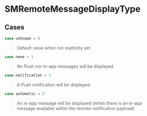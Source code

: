 # SMRemoteMessageDisplayType

>

## Cases
```swift
case unknown = 0
```

>Default value when not explicitly set

```swift
case none = 1
```

>No Push nor in-app messages will be displayed

```swift
case notification = 2
```

>A Push notification will be displayed

```swift
case automatic = 3
```

>An in-app message will be displayed (when there is an in-app message available within the remote-notification payload)
